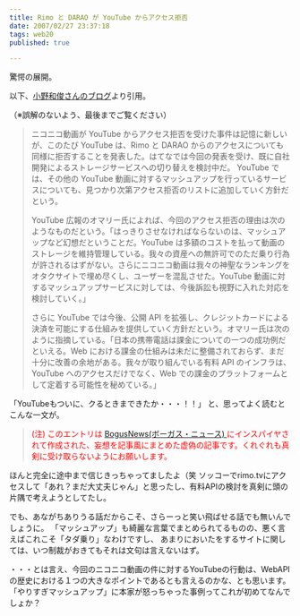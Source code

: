 ```yaml
---
title: Rimo と DARAO が YouTube からアクセス拒否
date: 2007/02/27 23:37:18
tags: web20
published: true

---
```


驚愕の展開。

以下、<a href="http://blog.livedoor.jp/lalha/archives/50154613.html">小野和俊さんのブログ</a>より引用。

（※誤解のないよう、最後までご覧ください）


<blockquote>
<p>
ニコニコ動画が YouTube からアクセス拒否を受けた事件は記憶に新しいが、このたび YouTube は、Rimo と DARAO からのアクセスについても同様に拒否することを発表した。はてなでは今回の発表を受け、既に自社開発によるストレージサービスへの切り替えを検討中だ。 YouTube では、その他の YouTube 動画に対するマッシュアップを行っているサービスについても、見つかり次第アクセス拒否のリストに追加していく方針だという。
</p>


<p>
YouTube 広報のオマリー氏によれば、今回のアクセス拒否の理由は次のようなものだという。「はっきりさせなければならないのは、マッシュアップなど幻想だということだ。YouTube は多額のコストを払って動画のストレージを維持管理している。我々の資産への無許可でのただ乗り行為が許されるはずがない。さらにニコニコ動画は我々の神聖なランキングをオタクサイトで埋め尽くし、ユーザーを混乱させた。YouTube 動画に対するマッシュアップサービスに対しては、今後訴訟も視野に入れた対応を検討していく。」
</p>


<p>
さらに YouTube では今後、公開 API を拡張し、クレジットカードによる決済を可能にする仕組みを提供していく方針だという。オマリー氏は次のように指摘している。「日本の携帯電話は課金についての一つの成功例だといえる。Web における課金の仕組みは未だに整備されておらず、まだ十分に改善の余地がある。我々が取り組んでいる有料 API のインフラは、YouTube へのアクセスだけでなく、Web での課金のプラットフォームとして定着する可能性を秘めている。」
</p>
</blockquote>


<p>
「YouTubeもついに、クるときまできたか・・・！！」
と、思ってよく読むとこんな一文が。
</p>


<blockquote>
<span style="color:red">(注) このエントリは <a href="http://bogusne.ws/">BogusNews(ボーガス・ニュース) </a>にインスパイヤされて作成された、妄想を記事風にまとめた虚偽の記事です。くれぐれも真剣に受け取らないようにお願いします。</span>
</blockquote>


<p>
ほんと完全に途中まで信じきっちゃってましたよ（笑
ソッコーでrimo.tvにアクセスして「あれ？まだ大丈夫じゃん」と思ったし、有料APIの検討を真剣に頭の片隅で考えようとしてたし。
</p>


<p>
でも、あながちありうる話だからこそ、さらーっと笑い飛ばせる話でも無いんでしょうに。
「マッシュアップ」も綺麗な言葉でまとめられてるものの、悪く言えばこれこそ「タダ乗り」なわけですし、
あまりにおいたをするサイトに関しては、いつ制裁がおきてもそれは文句は言えないはず。
</p>


<p>・・・とは言え、今回のニコニコ動画の件に対するYouTubeの行動は、WebAPIの歴史における１つの大きなポイントであるとも言えるのかな、とも思います。「やりすぎマッシュアップ」に本家が怒っちゃった事例ってこれが初めてなんでしょか？</p>
